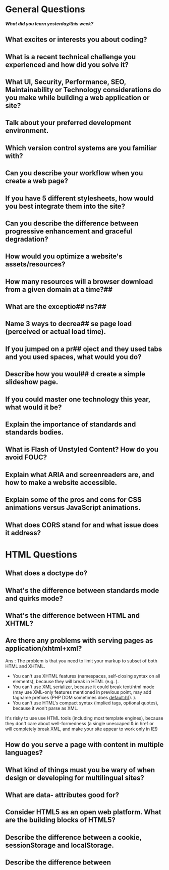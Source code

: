 # General Questions

##### What did you learn yesterday/this week?
## What excites or interests you about coding?
## What is a recent technical challenge you experienced and how did you solve it?
## What UI, Security, Performance, SEO, Maintainability or Technology considerations do you make while building a web application or site?
## Talk about your preferred development environment.
## Which version control systems are you familiar with?
## Can you describe your workflow when you create a web page?
## If you have 5 different stylesheets, how would you best integrate them into the site?
## Can you describe the difference between progressive enhancement and graceful degradation?
## How would you optimize a website's assets/resources?
## How many resources will a browser download from a given domain at a time?## 
## What are the exceptio## ns?## 
## Name 3 ways to decrea## se page load (perceived or actual load time).
## If you jumped on a pr## oject and they used tabs and you used spaces, what would you do?
## Describe how you woul## d create a simple slideshow page.
## If you could master one technology this year, what would it be?
## Explain the importance of standards and standards bodies.
## What is Flash of Unstyled Content? How do you avoid FOUC?
## Explain what ARIA and screenreaders are, and how to make a website accessible.
## Explain some of the pros and cons for CSS animations versus JavaScript animations.
## What does CORS stand for and what issue does it address?

# HTML Questions

## What does a doctype do?
## What's the difference between standards mode and quirks mode?
## What's the difference between HTML and XHTML?
## Are there any problems with serving pages as application/xhtml+xml?
Ans : The problem is that you need to limit your markup to subset of both HTML and XHTML.

- You can't use XHTML features (namespaces, self-closing syntax on all elements), because they will break in HTML (e.g. <script/> is unclosed to text/html parser and will kill document up to next </script>).
- You can't use XML serializer, because it could break text/html mode (may use XML-only features mentioned in previous point, may add tagname prefixes (PHP DOM sometimes does <default:h1>). <script> is CDATA in HTML, but XML serializer may output <script>if (a &amp;&amp; b)</script>).
- You can't use HTML's compact syntax (implied tags, optional quotes), because it won't parse as XML.

It's risky to use use HTML tools (including most template engines), because they don't care about well-formedness (a single unescaped & in href or <br> will completely break XML, and make your site appear to work only in IE!)

## How do you serve a page with content in multiple languages?
## What kind of things must you be wary of when design or developing for multilingual sites?
## What are data- attributes good for?
## Consider HTML5 as an open web platform. What are the building blocks of HTML5?
## Describe the difference between a cookie, sessionStorage and localStorage.
## Describe the difference between <script>, <script async> and <script defer>.
## Why is it generally a good idea to position CSS <link>s between <head></head> and JS <script>s just before </body>? Do you know any exceptions?
## What is progressive rendering?
## Have you used different HTML templating languages before?

# CSS Questions 

##  What is the difference between classes and ID's in CSS?
## What's the difference between "resetting" and "normalizing" CSS? Which would you choose, and why?
## Describe Floats and how they work.
## Describe z-index and how stacking context is formed.
## Describe BFC(Block Formatting Context) and how it works.
## What are the various clearing techniques and which is appropriate for what context?
## Explain CSS sprites, and how you would implement them on a page or site.
## What are your favourite image replacement techniques and which do you use when?
## How would you approach fixing browser-specific styling issues?
## How do you serve your pages for feature-constrained browsers?
## What techniques/processes do you use?
## What are the different ways to visually hide content (and make it available only for screen readers)?
## Have you ever used a grid system, and if so, what do you prefer?
## Have you used or implemented media queries or mobile specific layouts/CSS?
## Are you familiar with styling SVG?
## How do you optimize your webpages for print?
## What are some of the "gotchas" for writing efficient CSS?
## What are the advantages/disadvantages of using CSS preprocessors?
## Describe what you like and dislike about the CSS preprocessors you have used.
## How would you implement a web design comp that uses non-standard fonts?
## Explain how a browser determines what elements match a CSS selector.
## Describe pseudo-elements and discuss what they are used for.
## Explain your understanding of the box model and how you would tell the browser in CSS to render your layout in different box models.
## What does * { box-sizing: border-box; } do? What are its advantages?
## List as many values for the display property that you can remember.
## What's the difference between inline and inline-block?
Ans : Inline elements:

respect left & right margins and padding, but not top & bottom
cannot have a width and height set
allow other elements to sit to their left and right.
Block elements:

respect all of those
force a line break after the block element
Inline-block elements:

allow other elements to sit to their left and right
respect top & bottom margins and padding
respect height and width

## What's the difference between a relative, fixed, absolute and statically positioned element?
## The 'C' in CSS stands for Cascading. How is priority determined in assigning styles (a few examples)? How can you use this system to your advantage?
## What existing CSS frameworks have you used locally, or in production? How would you change/improve them?
## Have you played around with the new CSS Flexbox or Grid specs?
## How is responsive design different from adaptive design?
## Have you ever worked with retina graphics? If so, when and what techniques did you use?
## Is there any reason you'd want to use translate() instead of absolute positioning, or vice-versa? And why?

# JS Questions
## How to implement polymorphism in JS?
## Explain event delegation
## Explain how this works in JavaScript
## Explain how prototypal inheritance works
## What do you think of AMD vs CommonJS?
## Explain why the following doesn't work as an IIFE: function foo(){ }();.
## What needs to be changed to properly make it an IIFE?
## What's the difference between a variable that is: null, undefined or undecl## ared?
## How would you go about checking for any of these states?
## What is a closure, and how/why would you use one?
## What's a typical use case for anonymous functions?
## How do you organize your code? (module pattern, classical inheritance?)
## What's the difference between host objects and native objects?
## Difference between: function Person(){}, var person = Person(), and var person = new Person()?
## What's the difference between .call and .apply?
Explain Function.prototype.bind.
## When would you use document.write()?
## What's the difference between feature detection, feature inference, and using the UA string?
## Explain AJAX in as much detail as possible.
## Explain how JSONP works (and how it's not really AJAX).
## Have you ever used JavaScript templating?
## If so, what libraries have you used?
## Explain "hoisting".
## Describe event bubbling.
## What's the difference between an "attribute" and a "property"?
## Why is extending built-in JavaScript objects not a good idea?
## Difference between document load event and document ready event?
## What is the difference between == and ===?
## Explain the same-origin policy with regards to JavaScript.
## Make this work:
duplicate([1,2,3,4,5]); // [1,2,3,4,5,1,2,3,4,5]
## Why is it called a Ternary expression, what does the word "Ternary" indicate?
## What is "use strict";? what are the advantages and disadvantages to using it?
## Create a for loop that iterates up to 100 while outputting "fizz" at multiples of 3, "buzz" at multiples of 5 and "fizzbuzz" at multiples of 3 and 5
## Why is it, in general, a good idea to leave the global scope of a website as-is and never touch it?
## Why would you use something like the load event? Does this event have disadvantages? Do you know any alternatives, and why would you use those?
## Explain what a single page app is and how to make one SEO-friendly.
## What is the extent of your experience with Promises and/or their polyfills?
## What are the pros and cons of using Promises instead of callbacks?
## What are some of the advantages/disadvantages of writing JavaScript code in a language that compiles to JavaScript?
## What tools and techniques do you use debugging JavaScript code?
## What language constructions do you use for iterating over object properties and array items?
## Explain the difference between mutable and immutable objects.
## What is an example of an immutable object in JavaScript?
## What are the pros and cons of immutability?
## How can you achieve immutability in your own code?
# Testing Questions

## What are some advantages/disadvantages to testing your code?
## What tools would you use to test your code's functionality?
## What is the difference between a unit test and a functional/integration test?
## What is the purpose of a code style linting tool?

# Performance Questions

## What tools would you use to find a performance bug in your code?
## What are some ways you may improve your website's scrolling performance?
## Explain the difference between layout, painting and compositing.
# Network Questions:

## Traditionally, why has it been better to serve site assets from multiple domains?
## Do your best to describe the process from the time you type in a website's URL to it finishing loading on your screen.
## What are the differences between Long-Polling, Websockets and Server-Sent Events?
## Explain the following request and response headers:
## Diff. between Expires, Date, Age and If-Modified-...
## Do Not Track
## Cache-Control
## Transfer-Encoding
## ETag
## X-Frame-Options
## What are HTTP actions? List all HTTP actions that you know, and explain them.
